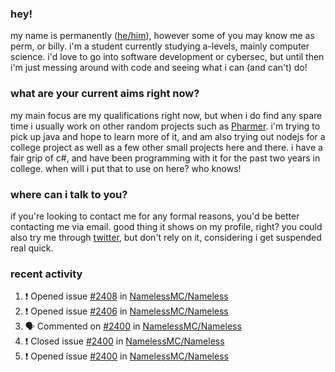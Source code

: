 ### hey!
my name is permanently ([he/him](https://pronoun.is/he)), however some of you may know me as perm, or billy. i'm a student currently studying a-levels, mainly computer science. i'd love to go into software development or cybersec, but until then i'm just messing around with code and seeing what i can (and can't) do!

### what are your current aims right now?
my main focus are my qualifications right now, but when i do find any spare time i usually work on other random projects such as [Pharmer](https://github.com/Permanently/Pharmer). i'm trying to pick up java and hope to learn more of it, and am also trying out nodejs for a college project as well as a few other small projects here and there. i have a fair grip of c#, and have been programming with it for the past two years in college. when will i put that to use on here? who knows!

### where can i talk to you?
if you're looking to contact me for any formal reasons, you'd be better contacting me via email. good thing it shows on my profile, right? you could also try me through [twitter](https://twitter.com/permanentlay), but don't rely on it, considering i get suspended real quick.

### recent activity
<!--START_SECTION:activity-->
1. ❗️ Opened issue [#2408](https://github.com/NamelessMC/Nameless/issues/2408) in [NamelessMC/Nameless](https://github.com/NamelessMC/Nameless)
2. ❗️ Opened issue [#2406](https://github.com/NamelessMC/Nameless/issues/2406) in [NamelessMC/Nameless](https://github.com/NamelessMC/Nameless)
3. 🗣 Commented on [#2400](https://github.com/NamelessMC/Nameless/issues/2400) in [NamelessMC/Nameless](https://github.com/NamelessMC/Nameless)
4. ❗️ Closed issue [#2400](https://github.com/NamelessMC/Nameless/issues/2400) in [NamelessMC/Nameless](https://github.com/NamelessMC/Nameless)
5. ❗️ Opened issue [#2400](https://github.com/NamelessMC/Nameless/issues/2400) in [NamelessMC/Nameless](https://github.com/NamelessMC/Nameless)
<!--END_SECTION:activity-->
